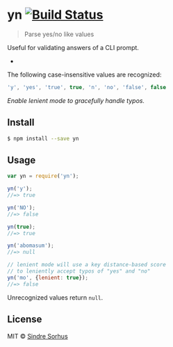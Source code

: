 # yn [![Build Status](https://travis-ci.org/sindresorhus/yn.svg?branch=master)](https://travis-ci.org/sindresorhus/yn)

> Parse yes/no like values

Useful for validating answers of a CLI prompt.

-

The following case-insensitive values are recognized:

```js
'y', 'yes', 'true', true, 'n', 'no', 'false', false
```

*Enable lenient mode to gracefully handle typos.*


## Install

```sh
$ npm install --save yn
```


## Usage

```js
var yn = require('yn');

yn('y');
//=> true

yn('NO');
//=> false

yn(true);
//=> true

yn('abomasum');
//=> null

// lenient mode will use a key distance-based score
// to leniently accept typos of "yes" and "no"
yn('mo', {lenient: true});
//=> false
```

Unrecognized values return `null`.


## License

MIT © [Sindre Sorhus](http://sindresorhus.com)
